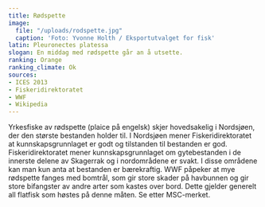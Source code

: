 ```yaml
---
title: Rødspette
image:
  file: "/uploads/rodspette.jpg"
  caption: 'Foto: Yvonne Holth / Eksportutvalget for fisk'
latin: Pleuronectes platessa
slogan: En middag med rødspette går an å utsette.
ranking: Orange
ranking_climate: Ok
sources:
- ICES 2013
- Fiskeridirektoratet
- WWF
- Wikipedia
---
```


Yrkesfiske av rødspette (plaice på engelsk) skjer hovedsakelig i Nordsjøen, der den største bestanden holder til. I Nordsjøen mener Fiskeridirektoratet at kunnskapsgrunnlaget er godt og tilstanden til bestanden er god. Fiskeridirektoratet mener kunnskapsgrunnlaget om gytebestanden i de innerste delene av Skagerrak og i nordområdene er svakt. I disse områdene kan man kun anta at bestanden er bærekraftig. WWF påpeker at mye rødspette fanges med bomtrål, som gir store skader på havbunnen og gir store bifangster av andre arter som kastes over bord. Dette gjelder generelt all flatfisk som høstes på denne måten. Se etter MSC-merket.
